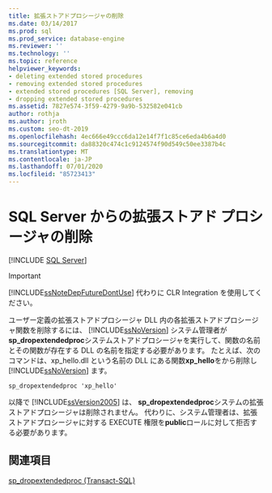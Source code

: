 ```yaml
---
title: 拡張ストアドプロシージャの削除
ms.date: 03/14/2017
ms.prod: sql
ms.prod_service: database-engine
ms.reviewer: ''
ms.technology: ''
ms.topic: reference
helpviewer_keywords:
- deleting extended stored procedures
- removing extended stored procedures
- extended stored procedures [SQL Server], removing
- dropping extended stored procedures
ms.assetid: 7827e574-3f59-4279-9a9b-532582e041cb
author: rothja
ms.author: jroth
ms.custom: seo-dt-2019
ms.openlocfilehash: 4ec666e49ccc6da12e14f7f1c85ce6eda4b6a4d0
ms.sourcegitcommit: da88320c474c1c9124574f90d549c50ee3387b4c
ms.translationtype: MT
ms.contentlocale: ja-JP
ms.lasthandoff: 07/01/2020
ms.locfileid: "85723413"
---
```

# <a name="removing-an-extended-stored-procedure-from-sql-server"></a>SQL Server からの拡張ストアド プロシージャの削除
 [!INCLUDE [SQL Server](../../includes/applies-to-version/sqlserver.md)]
    
> [!IMPORTANT]  
>  [!INCLUDE[ssNoteDepFutureDontUse](../../includes/ssnotedepfuturedontuse-md.md)] 代わりに CLR Integration を使用してください。  
  
 ユーザー定義の拡張ストアドプロシージャ DLL 内の各拡張ストアドプロシージャ関数を削除するには、 [!INCLUDE[ssNoVersion](../../includes/ssnoversion-md.md)] システム管理者が**sp_dropextendedproc**システムストアドプロシージャを実行して、関数の名前とその関数が存在する DLL の名前を指定する必要があります。 たとえば、次のコマンドは、xp_hello.dll という名前の DLL にある関数**xp_hello**をから削除し [!INCLUDE[ssNoVersion](../../includes/ssnoversion-md.md)] ます。  
  
```  
sp_dropextendedproc 'xp_hello'  
```  
  
 以降で [!INCLUDE[ssVersion2005](../../includes/ssversion2005-md.md)] は、 **sp_dropextendedproc**システムの拡張ストアドプロシージャは削除されません。 代わりに、システム管理者は、拡張ストアドプロシージャに対する EXECUTE 権限を**public**ロールに対して拒否する必要があります。  
  
## <a name="see-also"></a>関連項目  
 [sp_dropextendedproc &#40;Transact-SQL&#41;](../../relational-databases/system-stored-procedures/sp-dropextendedproc-transact-sql.md)  
  
  
